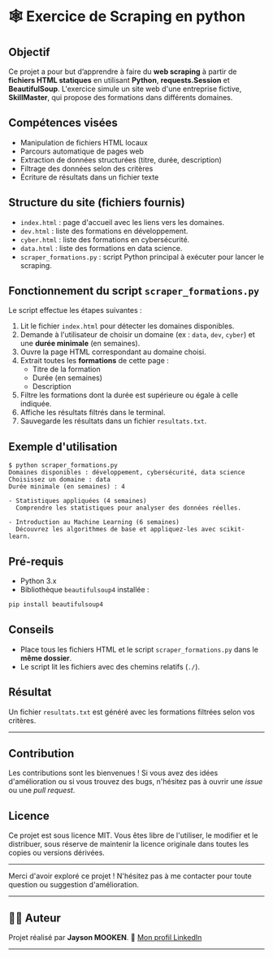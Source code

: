 # 🕸️ Exercice de Scraping en python

## Objectif

Ce projet a pour but d’apprendre à faire du **web scraping** à partir de **fichiers HTML statiques** en utilisant **Python**, **requests.Session** et **BeautifulSoup**. L'exercice simule un site web d'une entreprise fictive, **SkillMaster**, qui propose des formations dans différents domaines.

## Compétences visées

- Manipulation de fichiers HTML locaux
- Parcours automatique de pages web
- Extraction de données structurées (titre, durée, description)
- Filtrage des données selon des critères
- Écriture de résultats dans un fichier texte

## Structure du site (fichiers fournis)

- `index.html` : page d'accueil avec les liens vers les domaines.
- `dev.html` : liste des formations en développement.
- `cyber.html` : liste des formations en cybersécurité.
- `data.html` : liste des formations en data science.
- `scraper_formations.py` : script Python principal à exécuter pour lancer le scraping.

## Fonctionnement du script `scraper_formations.py`

Le script effectue les étapes suivantes :

1. Lit le fichier `index.html` pour détecter les domaines disponibles.
2. Demande à l'utilisateur de choisir un domaine (ex : `data`, `dev`, `cyber`) et une **durée minimale** (en semaines).
3. Ouvre la page HTML correspondant au domaine choisi.
4. Extrait toutes les **formations** de cette page :
   - Titre de la formation
   - Durée (en semaines)
   - Description
5. Filtre les formations dont la durée est supérieure ou égale à celle indiquée.
6. Affiche les résultats filtrés dans le terminal.
7. Sauvegarde les résultats dans un fichier `resultats.txt`.

## Exemple d'utilisation

```
$ python scraper_formations.py
Domaines disponibles : développement, cybersécurité, data science
Choisissez un domaine : data
Durée minimale (en semaines) : 4

- Statistiques appliquées (4 semaines)
  Comprendre les statistiques pour analyser des données réelles.

- Introduction au Machine Learning (6 semaines)
  Découvrez les algorithmes de base et appliquez-les avec scikit-learn.
```

## Pré-requis

- Python 3.x
- Bibliothèque `beautifulsoup4` installée :
```bash
pip install beautifulsoup4
```

## Conseils

- Place tous les fichiers HTML et le script `scraper_formations.py` dans le **même dossier**.
- Le script lit les fichiers avec des chemins relatifs (`./`).

## Résultat

Un fichier `resultats.txt` est généré avec les formations filtrées selon vos critères.

---

## Contribution

Les contributions sont les bienvenues ! Si vous avez des idées d'amélioration ou si vous trouvez des bugs, n'hésitez pas à ouvrir une *issue* ou une *pull request*.

## Licence

Ce projet est sous licence MIT. Vous êtes libre de l'utiliser, le modifier et le distribuer, sous réserve de maintenir la licence originale dans toutes les copies ou versions dérivées.

---

Merci d'avoir exploré ce projet ! N'hésitez pas à me contacter pour toute question ou suggestion d'amélioration.

---

## 👨‍💻 Auteur

Projet réalisé par **Jayson MOOKEN**.
🔗 [Mon profil LinkedIn](https://www.linkedin.com/in/jayson-mooken/)

---
